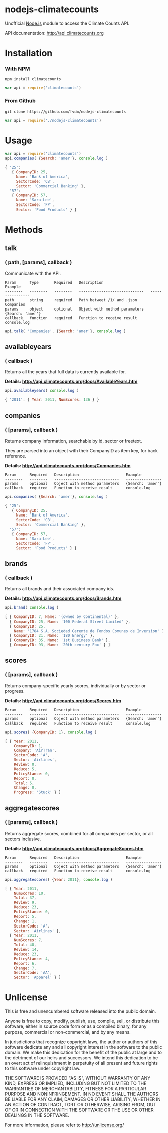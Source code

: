 nodejs-climatecounts
====================

Unofficial [Node.js](http://nodejs.org/) module to access the Climate Counts API.

API documentation: http://api.climatecounts.org


Installation
============


### With NPM

```
npm install climatecounts
```

```js
var api = require('climatecounts')
```


### From Github

```
git clone https://github.com/fvdm/nodejs-climatecounts
```

```js
var api = require('./nodejs-climatecounts')
```


Usage
=====


```js
var api = require('climatecounts')
api.companies( {Search: 'amer'}, console.log )
```

```js
{ '25': 
   { CompanyID: 25,
     Name: 'Bank of America',
     SectorCode: 'CB',
     Sector: 'Commercial Banking' },
  '57': 
   { CompanyID: 57,
     Name: 'Sara Lee',
     SectorCode: 'FP',
     Sector: 'Food Products' } }
```


Methods
=======


## talk
### ( path, [params], callback )

Communicate with the API.

```
Param      Type       Required   Description                     Example
--------   --------   --------   -----------------------------   ----------------
path       string     required   Path betweet /1/ and .json      Companies
params     object     optional   Object with method parameters   {Search: 'amer'}
callback   function   required   Function to receive result      console.log
```


```js
api.talk( 'Companies', {Search: 'amer'}, console.log )
```


## availableyears
### ( callback )

Returns all the years that full data is currently available for.

**Details: http://api.climatecounts.org/docs/AvailableYears.htm**

```js
api.availableyears( console.log )
```

```js
{ '2011': { Year: 2011, NumScores: 136 } }
```


## companies
### ( [params], callback )

Returns company information, searchable by id, sector or freetext.

They are parsed into an object with their CompanyID as item key, for back reference.

**Details: http://api.climatecounts.org/docs/Companies.htm**

```
Param      Required   Description                     Example
--------   --------   -----------------------------   ----------------
params     optional   Object with method parameters   {Search: 'amer'}
callback   required   Function to receive result      console.log
```

```js
api.companies( {Search: 'amer'}, console.log )
```

```js
{ '25': 
   { CompanyID: 25,
     Name: 'Bank of America',
     SectorCode: 'CB',
     Sector: 'Commercial Banking' },
  '57': 
   { CompanyID: 57,
     Name: 'Sara Lee',
     SectorCode: 'FP',
     Sector: 'Food Products' } }
```


## brands
### ( callback )

Returns all brands and their associated company ids.

**Details: http://api.climatecounts.org/docs/Brands.htm**

```js
api.brand( console.log )
```

```js
[ { CompanyID: 7, Name: '(owned by Continental)' },
  { CompanyID: 25, Name: '100 Federal Street Limited' },
  { CompanyID: 25,
    Name: '1784 S.A. Sociedad Gerente de Fondos Comunes de Inversion' },
  { CompanyID: 21, Name: '180 Energy' },
  { CompanyID: 35, Name: '1st Business Bank' },
  { CompanyID: 93, Name: '20th century Fox' } ]
```


## scores
### ( [params], callback )

Returns company-specific yearly scores, individually or by sector or progress.

**Details: http://api.climatecounts.org/docs/Scores.htm**

```
Param      Required   Description                     Example
--------   --------   -----------------------------   ----------------
params     optional   Object with method parameters   {Search: 'amer'}
callback   required   Function to receive result      console.log
```

```js
api.scores( {CompanyID: 1}, console.log )
```

```js
[ { Year: 2011,
    CompanyID: 1,
    Company: 'AirTran',
    SectorCode: 'A',
    Sector: 'Airlines',
    Review: 0,
    Reduce: 5,
    PolicyStance: 0,
    Report: 0,
    Total: 5,
    Change: 0,
    Progress: 'Stuck' } ]
```


## aggregatescores
### ( [params], callback )

Returns aggregate scores, combined for all companies per sector, or all sectors inclusive.

**Details: http://api.climatecounts.org/docs/AggregateScores.htm**

```
Param      Required   Description                     Example
--------   --------   -----------------------------   ----------------
params     optional   Object with method parameters   {Search: 'amer'}
callback   required   Function to receive result      console.log
```

```js
api.aggregatescores( {Year: 2011}, console.log )
```

```js
[ { Year: 2011,
    NumScores: 10,
    Total: 37,
    Review: 9,
    Reduce: 23,
    PolicyStance: 0,
    Report: 5,
    Change: 1,
    SectorCode: 'A',
    Sector: 'Airlines' },
  { Year: 2011,
    NumScores: 7,
    Total: 48,
    Review: 14,
    Reduce: 23,
    PolicyStance: 4,
    Report: 6,
    Change: 7,
    SectorCode: 'AA',
    Sector: 'Apparel' } ]
```


Unlicense
=========


This is free and unencumbered software released into the public domain.

Anyone is free to copy, modify, publish, use, compile, sell, or
distribute this software, either in source code form or as a compiled
binary, for any purpose, commercial or non-commercial, and by any
means.

In jurisdictions that recognize copyright laws, the author or authors
of this software dedicate any and all copyright interest in the
software to the public domain. We make this dedication for the benefit
of the public at large and to the detriment of our heirs and
successors. We intend this dedication to be an overt act of
relinquishment in perpetuity of all present and future rights to this
software under copyright law.

THE SOFTWARE IS PROVIDED "AS IS", WITHOUT WARRANTY OF ANY KIND,
EXPRESS OR IMPLIED, INCLUDING BUT NOT LIMITED TO THE WARRANTIES OF
MERCHANTABILITY, FITNESS FOR A PARTICULAR PURPOSE AND NONINFRINGEMENT.
IN NO EVENT SHALL THE AUTHORS BE LIABLE FOR ANY CLAIM, DAMAGES OR
OTHER LIABILITY, WHETHER IN AN ACTION OF CONTRACT, TORT OR OTHERWISE,
ARISING FROM, OUT OF OR IN CONNECTION WITH THE SOFTWARE OR THE USE OR
OTHER DEALINGS IN THE SOFTWARE.

For more information, please refer to <http://unlicense.org/>